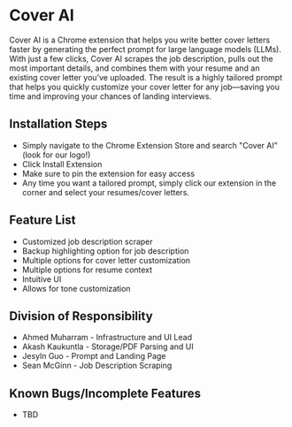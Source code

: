 # Cover AI

Cover AI is a Chrome extension that helps you write better cover letters faster by generating the perfect prompt for large language models (LLMs). With just a few clicks, Cover AI scrapes the job description, pulls out the most important details, and combines them with your resume and an existing cover letter you’ve uploaded. The result is a highly tailored prompt that helps you quickly customize your cover letter for any job—saving you time and improving your chances of landing interviews.

## Installation Steps

- Simply navigate to the Chrome Extension Store and search "Cover AI" (look for our logo!)
- Click Install Extension
- Make sure to pin the extension for easy access
- Any time you want a tailored prompt, simply click our extension in the corner and select your resumes/cover letters.

## Feature List

- Customized job description scraper
- Backup highlighting option for job description
- Multiple options for cover letter customization
- Multiple options for resume context
- Intuitive UI
- Allows for tone customization

## Division of Responsibility

- Ahmed Muharram - Infrastructure and UI Lead
- Akash Kaukuntla - Storage/PDF Parsing and UI
- Jesyln Guo - Prompt and Landing Page
- Sean McGinn - Job Description Scraping

## Known Bugs/Incomplete Features

- TBD
